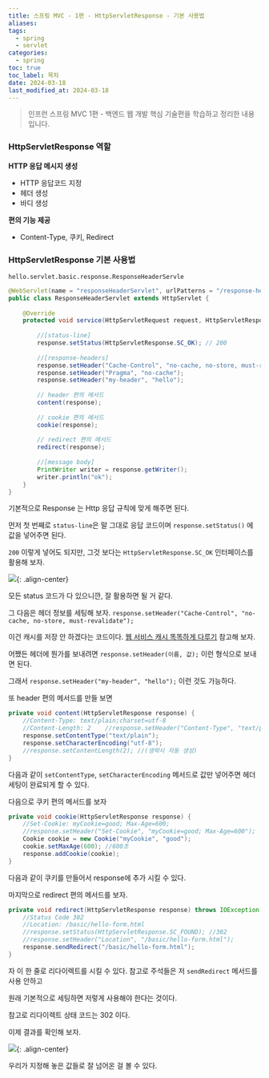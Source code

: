 ```yaml
---
title: 스프링 MVC - 1편 - HttpServletResponse - 기본 사용법
aliases: 
tags:
  - spring
  - servlet
categories:
  - spring
toc: true
toc_label: 목차
date: 2024-03-18
last_modified_at: 2024-03-18
---
```


>  인프런 스프링 MVC 1편 - 백엔드 웹 개발 핵심 기술편을 학습하고 정리한 내용 입니다.

### HttpServletResponse 역할

**HTTP 응답 메시지 생성**
- HTTP 응답코드 지정
- 헤더 생성
- 바디 생성

**편의 기능 제공**
- Content-Type, 쿠키, Redirect


### HttpServletResponse 기본 사용법

`hello.servlet.basic.response.ResponseHeaderServle`
```java
@WebServlet(name = "responseHeaderServlet", urlPatterns = "/response-header")  
public class ResponseHeaderServlet extends HttpServlet {  
  
    @Override  
    protected void service(HttpServletRequest request, HttpServletResponse response) throws ServletException, IOException {  
  
        //[status-line]  
        response.setStatus(HttpServletResponse.SC_OK); // 200  
  
        //[response-headers]        
        response.setHeader("Cache-Control", "no-cache, no-store, must-revalidate");  
        response.setHeader("Pragma", "no-cache");  
        response.setHeader("my-header", "hello");  
  
        // header 편의 메서드  
        content(response);  
  
        // cookie 편의 메서드  
        cookie(response);  
  
        // redirect 편의 메서드  
        redirect(response);  
  
        //[message body]  
        PrintWriter writer = response.getWriter();  
        writer.println("ok");  
    }
}
```

기본적으로 Response 는 Http 응답 규칙에 맞게 해주면 된다.

먼저 첫 번째로 `status-line`은 말 그대로 응답 코드이며 `response.setStatus()` 에 값을 넣어주면 된다.

`200` 이렇게 넣어도 되지만, 그것 보다는 `HttpServletResponse.SC_OK` 인터페이스를 활용해 보자.

![](https://i.imgur.com/UFT85sA.png){: .align-center}

모든 status 코드가 다 있으니깐, 잘 활용하면 될 거 같다.


그 다음은 헤더 정보를 세팅해 보자.
`response.setHeader("Cache-Control", "no-cache, no-store, must-revalidate");`

이건 캐시를 저장 안 하겠다는 코드이다. [웹 서비스 캐시 똑똑하게 다루기](https://toss.tech/article/smart-web-service-cache) 참고해 보자.

어쨌든 헤더에 뭔가를 보내려면 `response.setHeader(이름, 값);` 이런 형식으로 보내면 된다.

그래서 `response.setHeader("my-header", "hello");` 이런 것도 가능하다.

또 header 편의 메서드를 만들 보면

```java
private void content(HttpServletResponse response) {  
    //Content-Type: text/plain;charset=utf-8  
    //Content-Length: 2    //response.setHeader("Content-Type", "text/plain;charset=utf-8");  
    response.setContentType("text/plain");  
    response.setCharacterEncoding("utf-8");  
    //response.setContentLength(2); //(생략시 자동 생성)  
}
```
다음과 같이 `setContentType`, `setCharacterEncoding` 메서드로 값만 넣어주면 헤더 세팅이 완료되게 할 수 있다.

다음으로 쿠키 편의 메서드를 보자

```java
private void cookie(HttpServletResponse response) {  
    //Set-Cookie: myCookie=good; Max-Age=600;  
    //response.setHeader("Set-Cookie", "myCookie=good; Max-Age=600");    
    Cookie cookie = new Cookie("myCookie", "good");  
    cookie.setMaxAge(600); //600초  
    response.addCookie(cookie);  
}
```
다음과 같이 쿠키를 만들어서 response에 추가 시킬 수 있다.

마지막으로 redirect 편의 메서드를 보자.

```java
private void redirect(HttpServletResponse response) throws IOException {  
    //Status Code 302  
    //Location: /basic/hello-form.html    
    //response.setStatus(HttpServletResponse.SC_FOUND); //302    
    //response.setHeader("Location", "/basic/hello-form.html");
	response.sendRedirect("/basic/hello-form.html");  
}
```

자 이 한 줄로 리다이렉트를 시킬 수 있다. 참고로 주석들은 저 `sendRedirect` 메서드를 사용 안하고 

원래 기본적으로 세팅하면 저렇게 사용해야 한다는 것이다.

참고로 리다이렉트 상태 코드는 302 이다.


이제 결과를 확인해 보자.

![](https://i.imgur.com/HVN37UZ.png){: .align-center}

우리가 지정해 놓은 값들로 잘 넘어온 걸 볼 수 있다.

